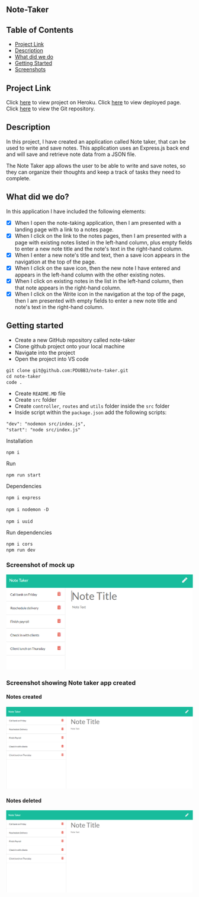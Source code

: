## Note-Taker

<h2> Table of Contents </h2>

- [Project Link](#project-link)
- [Description](#description)
- [What did we do](#what-did-we-do)
- [Getting Started](#getting-started)
- [Screenshots](#screenshots)

## Project Link

Click [here](https://safe-plateau-80884.herokuapp.com/) to view project on Heroku.
Click [here](https://pdubb3.github.io/note-taker/) to view deployed page.
Click [here](https://github.com/PDUBB3/note-taker.git) to view the Git repository.

## Description

In this project, I have created an application called Note taker, that can be used to write and save notes. This application uses an Express.js back end and will save and retrieve note data from a JSON file.

The Note Taker app allows the user to be able to write and save notes, so they can organize their thoughts and keep a track of tasks they need to complete.

## What did we do?

In this application I have included the following elements:

- [x] When I open the note-taking application, then I am presented with a landing page with a link to a notes page.
- [x] When I click on the link to the notes pages, then I am presented with a page with existing notes listed in the left-hand column, plus empty fields to enter a new note title and the note's text in the right-hand column.
- [x] When I enter a new note's title and text, then a save icon appears in the navigation at the top of the page.
- [x] When I click on the save icon, then the new note I have entered and appears in the left-hand column with the other existing notes.
- [x] When I click on existing notes in the list in the left-hand column, then that note appears in the right-hand column.
- [x] When I click on the Write icon in the navigation at the top of the page, then I am presented with empty fields to enter a new note title and note's text in the right-hand column.

## Getting started

- Create a new GitHub repository called note-taker
- Clone github project onto your local machine
- Navigate into the project
- Open the project into VS code

```
git clone git@github.com:PDUBB3/note-taker.git
cd note-taker
code .
```

- Create `README.MD` file
- Create `src` folder
- Create `controller`, `routes` and `utils` folder inside the `src` folder
- Inside script within the `package.json` add the following scripts:

```
"dev": "nodemon src/index.js",
"start": "node src/index.js"
```

Installation

```
npm i

```

Run

```
npm run start

```

Dependencies

```
npm i express

npm i nodemon -D

npm i uuid

```

Run dependencies

```
npm i cors
npm run dev

```

### Screenshot of mock up

![The note taker demo example given](./public/assets/img/11-express-homework-demo-01.png)

### Screenshot showing Note taker app created

#### Notes created

![The note taker app I have created showing notes created](./public/assets/img/notetaker.png)

#### Notes deleted

![The note taker app I have created showing deleted notes](./public/assets/img/notetaker.png)
